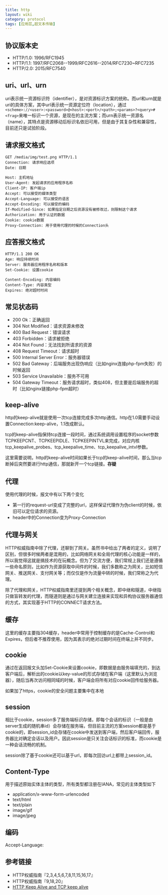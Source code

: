 ```yaml
---
title: http
layout: wiki
category: protocol
tags: [应用层,超文本传输]
---
```



## 协议版本史

* HTTP/1.0: 1996/RFC1945
* HTTP/1.1: 1997/RFC2068--1999/RFC2616--2014/RFC7230~RFC7235
* HTTP/2.0: 2015/RFC7540

## uri、url、urn

uri表示统一资源标识符（identifier），是对资源标识方案的统称。而url和urn就是uri的具体方案，其中url表示统一资源定位符（location），通过`<scheme>://<user>:<password>@<host>:<port>/<path>;<params>?<query>#<frag>`来唯一标识一个资源，是现在的主流方案；而urn表示统一资源名（name），其特点是资源移动后标识名依旧可用，但是由于其复杂性和兼容性，目前还只是试验阶段。

## 请求报文格式

~~~
GET /media/img/test.png HTTP/1.1
Connection: 请求响应选项
Date: 日期

Host: 主机地址
User-Agent: 发起请求的应用程序名称
Client-IP: 客户端ip
Accept: 可以接受的媒体类型
Accept-Language: 可以接受的语言
Accept-Encoding: 可以接受的编码
If-Modified-Since: 如果指定日期之后资源没有被修改过，则限制这个请求
Authorization: 用于认证的数据
Cookie: cookie数据
Proxy-Connection: 用于使用代理的时候的Connection头
~~~

## 应答报文格式

~~~
HTTP/1.1 200 OK
Age: 响应持续时间
Server: 服务器应用程序名称和版本
Set-Cookie: 设置cookie

Content-Encoding: 内容编码
Content-Type: 内容类型
Expires: 绝对超时时间
~~~

## 常见状态码

* 200 Ok：正确返回
* 304 Not Modified：请求资源未修改
* 400 Bad Request：错误请求
* 403 Forbidden：请求被拒绝
* 404 Not Found：无法找到所请求的资源
* 408 Request Timeout：请求超时
* 500 Internal Server Error：服务器错误
* 502 Bad Gateway：后端服务出现伪响应（比如nginx连接php-fpm失败）的时候返回
* 503 Service Unavailable：服务不可用
* 504 Gateway Timeout：服务请求超时，类似408，但主要是后端服务的超时（比如nginx链接php-fpm超时）

## keep-alive

http的keep-alive就是使用一次tcp连接完成多次http通信。http在1.0需要手动设置Connection:keep-alive，1.1改成默认。

tcp的keep-alive指保持tcp连接一段时间，通过系统调用设置程序的socket参数TCPKEEPCNT、TCPKEEPIDLE、TCPKEEPINTVL来完成，对应内核tcp_keepalive_probes、tcp_keepalive_time、tcp_keepalive_intvl参数。

这里需要说明，http的keep-alive时间如果长于tcp的keep-alive时间，那么当tcp断掉后突然要进行http通信，那就新开一个tcp链接。**存疑**

## 代理

使用代理的时候，报文中有以下两个变化

* 第一行的request-url变成了完整的url，这样保证代理作为伪client的时候，依旧可以定位请求的资源。
* header中的Connection变为Proxy-Connection

## 代理与网关

HTTP权威指南中除了代理，还聊到了网关。虽然书中给出了两者的定义，说明了区别，但很多时候两者是混用的，比如网络网关和全局代理的核心功能是一样的，所以我觉得这就是搞技术的在玩概念。但为了交流方便，我们常规上我们还是遵循一些命名原则，比如作为资源获取中间件的时候，我们多数称之为网关，比如短信网关、推送网关、支付网关等；而仅仅是作为流量中转的时候，我们常称之为代理。

除了代理和网关，HTTP权威指南里还提到两个相关概念，即中继和隧道，中继指只做盲转发的代理，而隧道则是通过与网关建立连接来实现和异构协议服务器通信的方式，其实现基于HTTP的CONNECT请求方法。

## 缓存

这里的缓存主要指304缓存，header中常用于控制缓存的是Cache-Control和Expires，但后者不推荐使用，因为其表示的绝对过期时间在终端上并不同步。

## cookie

通过在返回报文头加Set-Cookie来设置cookie，即数据是由服务端填充的，到达客户端后，解析出的cookie以key-value的形式存储在客户端（这里默认为浏览器），随后当再次访问相同域的时候，客户端会将所有对应cookie回传给服务器。

如果加了https，cookie的安全问题主要集中在本地

## session

相比于cookie，session多了服务端标识存储，即每个会话的标识（一般是由server生成的随机串id）会存储在服务端，但目前主流的方案session都是基于cookie的，即session_id会存储在cookie中发送到客户端，然后客户端回传，服务器比对确定会话以及用户。因此session是只关注会话标识的标准，而cookie是一种会话流畅的机制。

session除了基于cookie还可以基于url，即每次回访url上都带上session_id。



## Content-Type

用于描述原始实体主体的类型，所有类型都注册在IANA，常见的主体类型如下

* application/x-www-form-urlencoded
* text/html
* text/plain
* image/gif
* image/jpeg


## 编码

Accept-Language: 

## 参考链接

* HTTP权威指南『2,3,4,5,6,7,8,11,15,16,17』
* HTTP权威指南『9,18,20』
* [HTTP Keep Alive and TCP keep alive](https://stackoverflow.com/questions/9334401/http-keep-alive-and-tcp-keep-alive)
